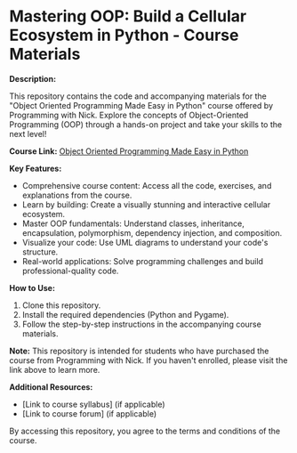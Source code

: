 # Mastering OOP: Build a Cellular Ecosystem in Python - Course Materials

**Description:**

This repository contains the code and accompanying materials for the "Object Oriented Programming Made Easy in Python" course offered by Programming with Nick. Explore the concepts of Object-Oriented Programming (OOP) through a hands-on project and take your skills to the next level!

**Course Link:**  [Object Oriented Programming Made Easy in Python](https://programming-with-nick.thinkific.com/courses/Object-20Oriented%20Programming%20with%20Python)

**Key Features:**

* Comprehensive course content: Access all the code, exercises, and explanations from the course.
* Learn by building: Create a visually stunning and interactive cellular ecosystem.
* Master OOP fundamentals: Understand classes, inheritance, encapsulation, polymorphism, dependency injection, and composition.
* Visualize your code: Use UML diagrams to understand your code's structure.
* Real-world applications: Solve programming challenges and build professional-quality code.

**How to Use:**

1. Clone this repository.
2. Install the required dependencies (Python and Pygame).
3. Follow the step-by-step instructions in the accompanying course materials.

**Note:** This repository is intended for students who have purchased the course from Programming with Nick. If you haven't enrolled, please visit the link above to learn more.

**Additional Resources:**

* [Link to course syllabus] (if applicable)
* [Link to course forum] (if applicable)

By accessing this repository, you agree to the terms and conditions of the course.
